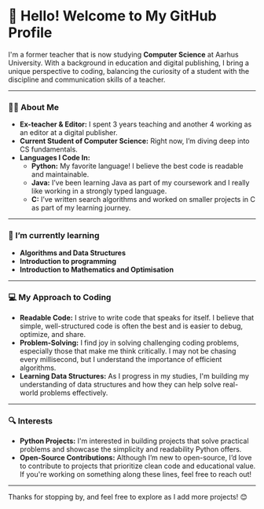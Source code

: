 # 👋 Hello! Welcome to My GitHub Profile

I'm a former teacher that is now studying **Computer Science** at Aarhus University. With a background in education and digital publishing, I bring a unique perspective to coding, balancing the curiosity of a student with the discipline and communication skills of a teacher.

---

### 👨‍🏫 About Me

- **Ex-teacher & Editor:** I spent 3 years teaching and another 4 working as an editor at a digital publisher.
- **Current Student of Computer Science:** Right now, I’m diving deep into CS fundamentals.
- **Languages I Code In:**
  - **Python:** My favorite language! I believe the best code is readable and maintainable.
  - **Java:** I’ve been learning Java as part of my coursework and I really like working in a strongly typed language.
  - **C:** I’ve written search algorithms and worked on smaller projects in C as part of my learning journey.

---
### 🌱 I’m currently learning

- **Algorithms and Data Structures** 
- **Introduction to programming**
- **Introduction to Mathematics and Optimisation**

---

### 💻 My Approach to Coding

- **Readable Code:** I strive to write code that speaks for itself. I believe that simple, well-structured code is often the best and is easier to debug, optimize, and share.
- **Problem-Solving:** I find joy in solving challenging coding problems, especially those that make me think critically. I may not be chasing every millisecond, but I understand the importance of efficient algorithms.
- **Learning Data Structures:** As I progress in my studies, I'm building my understanding of data structures and how they can help solve real-world problems effectively.

---

### 🔍 Interests

- **Python Projects:** I'm interested in building projects that solve practical problems and showcase the simplicity and readability Python offers.
- **Open-Source Contributions:** Although I’m new to open-source, I’d love to contribute to projects that prioritize clean code and educational value. If you're working on something along these lines, feel free to reach out!

---

Thanks for stopping by, and feel free to explore as I add more projects! 😊
